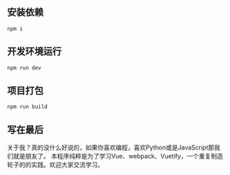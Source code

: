 ## 安装依赖

    npm i

## 开发环境运行

    npm run dev

## 项目打包

    npm run build


## 写在最后

关于我？真的没什么好说的，如果你喜欢编程，喜欢Python或是JavaScript那我们就是朋友了。
本程序纯粹是为了学习Vue、webpack、Vuetify，一个重复制造轮子的的实践。欢迎大家交流学习。